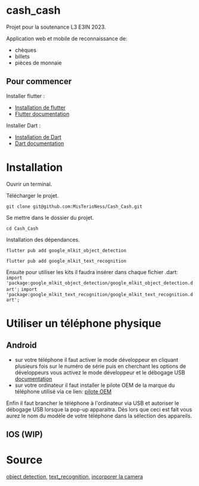 # cash_cash

Projet pour la soutenance L3 E3IN 2023.

Application web et mobile de reconnaissance de:
- chèques
- billets
- pièces de monnaie

## Pour commencer 

Installer flutter :
- [Installation de flutter](https://docs.flutter.dev/get-started/install)
- [Flutter documentation](https://docs.flutter.dev/)

Installer Dart :
- [Installation de Dart](https://dart.dev/get-dart)
- [Dart documentation](https://dart.dev/guides)
    
# Installation
Ouvrir un terminal.

Télécharger le projet.
```console
git clone git@github.com:MisTerioNess/Cash_Cash.git
```

Se mettre dans le dossier du projet.
```console
cd Cash_Cash
```

Installation des dépendances.
```console
flutter pub add google_mlkit_object_detection
```
```console
flutter pub add google_mlkit_text_recognition
```

Ensuite pour utiliser les kits il faudra insérer dans chaque fichier .dart:
```import 'package:google_mlkit_object_detection/google_mlkit_object_detection.dart';```
```import 'package:google_mlkit_text_recognition/google_mlkit_text_recognition.dart';```

# Utiliser un téléphone physique

## Android

- sur votre téléphone 
il faut activer le mode développeur en cliquant plusieurs fois sur le numéro de série puis
en cherchant les options de développeurs vous activez le mode développeur et le débogage USB
[documentation](https://developer.android.com/studio/debug/dev-options?hl=fr)
- sur votre ordinateur
il faut installer le pilote OEM de la marque du téléphone utilisé via ce lien:
[pilote OEM](https://developer.android.com/studio/run/oem-usb?hl=fr#Drivers)

Enfin il faut brancher le téléphone à l'ordinateur via USB et autoriser le débogage USB lorsque
la pop-up apparaitra. 
Dès lors que ceci est fait vous aurez le nom du modèle de votre téléphone dans la sélection des appareils.

## IOS (WIP)

# Source

[object detection](https://pub.dev/packages/google_mlkit_object_detection),
[text_recognition](https://pub.dev/packages/google_mlkit_text_recognition),
[incorporer la camera](https://developer.android.com/training/permissions/declaring?hl=fr)
